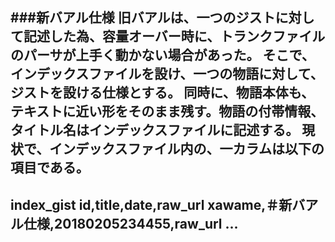 ###新バアル仕様
旧バアルは、一つのジストに対して記述した為、容量オーバー時に、トランクファイルのパーサが上手く動かない場合があった。
そこで、インデックスファイルを設け、一つの物語に対して、ジストを設ける仕様とする。
同時に、物語本体も、テキストに近い形をそのまま残す。物語の付帯情報、タイトル名はインデックスファイルに記述する。
現状で、インデックスファイル内の、一カラムは以下の項目である。
-----
index_gist
id,title,date,raw_url
xawame,＃新バアル仕様,20180205234455,raw_url
...
-----
